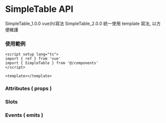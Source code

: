 # SimpleTable API
SimpleTable_1.0.0 vue(h)寫法
SimpleTable_2.0.0 統一使用 template 寫法, 以方便維護

### 使用範例

```vue
<script setup lang="ts">
import { ref } from 'vue'
import { SimpleTable } from '@/components'
</script>

<template></template>
```

### Attributes ( props )

### Slots

### Events ( emits )
